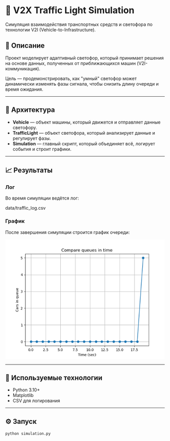 # 🚦 V2X Traffic Light Simulation

Симуляция взаимодействия транспортных средств и светофора по технологии V2I (Vehicle-to-Infrastructure).

## 📌 Описание

Проект моделирует адаптивный светофор, который принимает решения на основе данных, полученных от приближающихся машин (V2I-коммуникация).

Цель — продемонстрировать, как "умный" светофор может динамически изменять фазы сигнала, чтобы снизить длину очереди и время ожидания.

---

## 🧱 Архитектура

- **Vehicle** — объект машины, который движется и отправляет данные светофору.
- **TrafficLight** — объект светофора, который анализирует данные и регулирует фазы.
- **Simulation** — главный скрипт, который объединяет всё, логирует события и строит графики.

---

## 📈 Результаты

### Лог

Во время симуляции ведётся лог:

data/traffic_log.csv


### График

После завершения симуляции строится график очереди:

![](visuals/queue_plot.png)

---

## 🧠 Используемые технологии

- Python 3.10+
- Matplotlib
- CSV для логирования

---

## ⚙️ Запуск

```bash
python simulation.py

